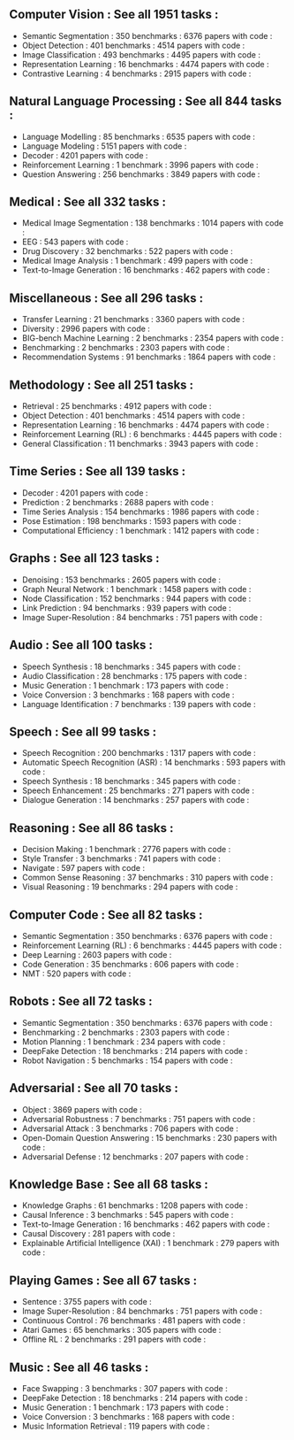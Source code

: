 ## Computer Vision :  See all 1951 tasks : 
- Semantic Segmentation : 
350 benchmarks : 
6376 papers with code : 
- Object Detection : 
401 benchmarks : 
4514 papers with code : 
- Image Classification : 
493 benchmarks : 
4495 papers with code : 
- Representation Learning : 
16 benchmarks : 
4474 papers with code : 
- Contrastive Learning : 
4 benchmarks : 
2915 papers with code : 


## Natural Language Processing :  See all 844 tasks : 
- Language Modelling : 
85 benchmarks : 
6535 papers with code : 
- Language Modeling : 
5151 papers with code : 
- Decoder : 
4201 papers with code : 
- Reinforcement Learning : 
1 benchmark : 
3996 papers with code : 
- Question Answering : 
256 benchmarks : 
3849 papers with code : 
 

## Medical :  See all 332 tasks : 
- Medical Image Segmentation : 
138 benchmarks : 
1014 papers with code : 
- EEG : 
543 papers with code : 
- Drug Discovery : 
32 benchmarks : 
522 papers with code : 
- Medical Image Analysis : 
1 benchmark : 
499 papers with code : 
- Text-to-Image Generation : 
16 benchmarks : 
462 papers with code : 
 

## Miscellaneous :  See all 296 tasks : 
- Transfer Learning : 
21 benchmarks : 
3360 papers with code : 
- Diversity : 
2996 papers with code : 
- BIG-bench Machine Learning : 
2 benchmarks : 
2354 papers with code : 
- Benchmarking : 
2 benchmarks : 
2303 papers with code : 
- Recommendation Systems : 
91 benchmarks : 
1864 papers with code : 
 

## Methodology :  See all 251 tasks : 
- Retrieval : 
25 benchmarks : 
4912 papers with code : 
- Object Detection : 
401 benchmarks : 
4514 papers with code : 
- Representation Learning : 
16 benchmarks : 
4474 papers with code : 
- Reinforcement Learning (RL) : 
6 benchmarks : 
4445 papers with code : 
- General Classification : 
11 benchmarks : 
3943 papers with code : 


## Time Series :  See all 139 tasks : 
- Decoder : 
4201 papers with code : 
- Prediction : 
2 benchmarks : 
2688 papers with code : 
- Time Series Analysis : 
154 benchmarks : 
1986 papers with code : 
- Pose Estimation : 
198 benchmarks : 
1593 papers with code : 
- Computational Efficiency : 
1 benchmark : 
1412 papers with code : 


## Graphs :  See all 123 tasks : 
- Denoising : 
153 benchmarks : 
2605 papers with code : 
- Graph Neural Network : 
1 benchmark : 
1458 papers with code : 
- Node Classification : 
152 benchmarks : 
944 papers with code : 
- Link Prediction : 
94 benchmarks : 
939 papers with code : 
- Image Super-Resolution : 
84 benchmarks : 
751 papers with code : 


## Audio :  See all 100 tasks : 
- Speech Synthesis : 
18 benchmarks : 
345 papers with code : 
- Audio Classification : 
28 benchmarks : 
175 papers with code : 
- Music Generation : 
1 benchmark : 
173 papers with code : 
- Voice Conversion : 
3 benchmarks : 
168 papers with code : 
- Language Identification : 
7 benchmarks : 
139 papers with code : 


## Speech :  See all 99 tasks : 
- Speech Recognition : 
200 benchmarks : 
1317 papers with code : 
- Automatic Speech Recognition (ASR) : 
14 benchmarks : 
593 papers with code : 
- Speech Synthesis : 
18 benchmarks : 
345 papers with code : 
- Speech Enhancement : 
25 benchmarks : 
271 papers with code : 
- Dialogue Generation : 
14 benchmarks : 
257 papers with code : 


## Reasoning :  See all 86 tasks : 

- Decision Making : 
1 benchmark : 
2776 papers with code : 
- Style Transfer : 
3 benchmarks : 
741 papers with code : 
- Navigate : 
597 papers with code : 
- Common Sense Reasoning : 
37 benchmarks : 
310 papers with code : 
- Visual Reasoning : 
19 benchmarks : 
294 papers with code : 


## Computer Code :  See all 82 tasks : 
- Semantic Segmentation : 
350 benchmarks : 
6376 papers with code : 
- Reinforcement Learning (RL) : 
6 benchmarks : 
4445 papers with code : 
- Deep Learning : 
2603 papers with code : 
- Code Generation : 
35 benchmarks : 
606 papers with code : 
- NMT : 
520 papers with code : 


## Robots :  See all 72 tasks : 
- Semantic Segmentation : 
350 benchmarks : 
6376 papers with code : 
- Benchmarking : 
2 benchmarks : 
2303 papers with code : 
- Motion Planning : 
1 benchmark : 
234 papers with code : 
- DeepFake Detection : 
18 benchmarks : 
214 papers with code : 
- Robot Navigation : 
5 benchmarks : 
154 papers with code : 


## Adversarial : See all 70 tasks : 
- Object : 
3869 papers with code : 
- Adversarial Robustness : 
7 benchmarks : 
751 papers with code : 
- Adversarial Attack : 
3 benchmarks : 
706 papers with code : 
- Open-Domain Question Answering : 
15 benchmarks : 
230 papers with code : 
- Adversarial Defense : 
12 benchmarks : 
207 papers with code : 


## Knowledge Base :  See all 68 tasks : 
- Knowledge Graphs : 
61 benchmarks : 
1208 papers with code : 
- Causal Inference : 
3 benchmarks : 
545 papers with code : 
- Text-to-Image Generation : 
16 benchmarks : 
462 papers with code : 
- Causal Discovery : 
281 papers with code : 
- Explainable Artificial Intelligence (XAI) : 
1 benchmark : 
279 papers with code : 


## Playing Games :  See all 67 tasks : 
- Sentence : 
3755 papers with code : 
- Image Super-Resolution : 
84 benchmarks : 
751 papers with code : 
- Continuous Control : 
76 benchmarks : 
481 papers with code : 
- Atari Games : 
65 benchmarks : 
305 papers with code : 
- Offline RL : 
2 benchmarks : 
291 papers with code : 


## Music :  See all 46 tasks : 
- Face Swapping : 
3 benchmarks : 
307 papers with code : 
- DeepFake Detection : 
18 benchmarks : 
214 papers with code : 
- Music Generation : 
1 benchmark : 
173 papers with code : 
- Voice Conversion : 
3 benchmarks : 
168 papers with code : 
- Music Information Retrieval : 
119 papers with code : 
